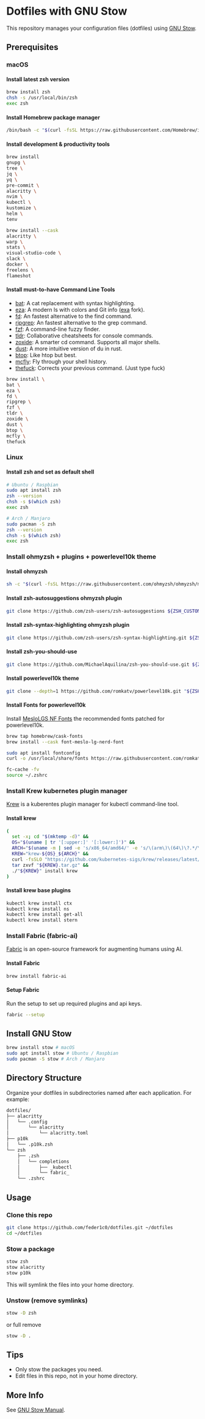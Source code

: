 # Dotfiles with GNU Stow

This repository manages your configuration files (dotfiles) using [GNU Stow](https://www.gnu.org/software/stow/).

## Prerequisites

### macOS

#### Install latest zsh version

```bash
brew install zsh
chsh -s /usr/local/bin/zsh
exec zsh
```

#### Install Homebrew package manager

```bash
/bin/bash -c "$(curl -fsSL https://raw.githubusercontent.com/Homebrew/install/HEAD/install.sh)"
```

#### Install development & productivity tools

```bash
brew install 
gnupg \
tree \
jq \
yq \
pre-commit \
alacritty \
nvim \
kubectl \
kustomize \
helm \
tenv
```

```bash
brew install --cask 
alacritty \
warp \
stats \
visual-studio-code \ 
slack \ 
docker \
freelens \
flameshot
```

#### Install must-to-have Command Line Tools

- [bat](https://github.com/sharkdp/bat): A cat replacement with syntax highlighting.
- [eza](https://github.com/eza-community/eza): A modern ls with colors and Git info ([exa](https://github.com/ogham/exa) fork).
- [fd](https://github.com/sharkdp/fd): An fastest alternative to the find command.
- [ripgrep](https://github.com/BurntSushi/ripgrep): An fastest alternative to the grep command.
- [fzf](https://github.com/junegunn/fzf): A command-line fuzzy finder.
- [tldr](https://github.com/tldr-pages/tldr): Collaborative cheatsheets for console commands.
- [zoxide](https://github.com/ajeetdsouza/zoxide): A smarter cd command. Supports all major shells.
- [dust](https://github.com/bootandy/dust): A more intuitive version of du in rust.
- [btop](https://github.com/aristocratos/btop): Like htop but best.
- [mcfly](https://github.com/cantino/mcfly): Fly through your shell history.
- [thefuck](https://github.com/nvbn/thefuck): Corrects your previous command. (Just type fuck)

```bash
brew install \
bat \
eza \
fd \
ripgrep \
fzf \
tldr \
zoxide \
dust \
btop \
mcfly \
thefuck
```

### Linux

#### Install zsh and set as default shell

```bash
# Ubuntu / Raspbian
sudo apt install zsh
zsh --version
chsh -s $(which zsh)
exec zsh
```

```bash
# Arch / Manjaro
sudo pacman -S zsh
zsh --version
chsh -s $(which zsh)
exec zsh
```

### Install ohmyzsh + plugins + powerlevel10k theme

#### Install ohmyzsh

```bash
sh -c "$(curl -fsSL https://raw.githubusercontent.com/ohmyzsh/ohmyzsh/master/tools/install.sh)"
```

#### Install zsh-autosuggestions ohmyzsh plugin

```bash
git clone https://github.com/zsh-users/zsh-autosuggestions ${ZSH_CUSTOM:-~/.oh-my-zsh/custom}/plugins/zsh-autosuggestions
```

#### Install zsh-syntax-highlighting ohmyzsh plugin

```bash
git clone https://github.com/zsh-users/zsh-syntax-highlighting.git ${ZSH_CUSTOM:-~/.oh-my-zsh/custom}/plugins/zsh-syntax-highlighting
```

#### Install zsh-you-should-use

```bash
git clone https://github.com/MichaelAquilina/zsh-you-should-use.git ${ZSH_CUSTOM:-~/.oh-my-zsh/custom}/plugins/you-should-use
```

#### Install powerlevel10k theme

```bash
git clone --depth=1 https://github.com/romkatv/powerlevel10k.git "${ZSH_CUSTOM:-$HOME/.oh-my-zsh/custom}/themes/powerlevel10k"
```

#### Install Fonts for powerlevel10k

Install [MesloLGS NF Fonts](https://github.com/romkatv/powerlevel10k?tab=readme-ov-file#fonts) the recommended fonts patched for powerlevel10k.

```bash
brew tap homebrew/cask-fonts
brew install --cask font-meslo-lg-nerd-font
```

```bash
sudo apt install fontconfig
curl -o /usr/local/share/fonts https://raw.githubusercontent.com/romkatv/powerlevel10k-media/master/MesloLGS%20NF%20Regular.ttf

fc-cache -fv
source ~/.zshrc
```

### Install Krew kubernetes plugin manager

[Krew](https://github.com/kubernetes-sigs/krew) is a kuberentes plugin manager for kubectl command-line tool.

#### Install krew

```bash
(
  set -x; cd "$(mktemp -d)" &&
  OS="$(uname | tr '[:upper:]' '[:lower:]')" &&
  ARCH="$(uname -m | sed -e 's/x86_64/amd64/' -e 's/\(arm\)\(64\)\?.*/\1\2/' -e 's/aarch64$/arm64/')" &&
  KREW="krew-${OS}_${ARCH}" &&
  curl -fsSLO "https://github.com/kubernetes-sigs/krew/releases/latest/download/${KREW}.tar.gz" &&
  tar zxvf "${KREW}.tar.gz" &&
  ./"${KREW}" install krew
)
```

#### Install krew base plugins

```bash
kubectl krew install ctx
kubectl krew install ns
kubectl krew install get-all
kubectl krew install stern
```

### Install Fabric (fabric-ai)

[Fabric](https://github.com/danielmiessler/Fabric) is an open-source framework for augmenting humans using AI.

#### Install Fabric

```bash
brew install fabric-ai
```

#### Setup Fabric

Run the setup to set up required plugins and api keys.

```bash
fabric --setup
```

## Install GNU Stow

```bash
brew install stow # macOS
sudo apt install stow # Ubuntu / Raspbian
sudo pacman -S stow # Arch / Manjaro
```

## Directory Structure

Organize your dotfiles in subdirectories named after each application. For example:

```bash
dotfiles/
├── alacritty
│   └── .config
│       └── alacritty
│           └── alacritty.toml
├── p10k
│   └── .p10k.zsh
└── zsh
    ├── .zsh
    │   └── completions
    │       ├── _kubectl
    │       └── fabric_
    └── .zshrc
```

## Usage

### Clone this repo

```bash
git clone https://github.com/feder1c0/dotfiles.git ~/dotfiles
cd ~/dotfiles
```

### Stow a package

```bash
stow zsh
stow alacritty
stow p10k
```

This will symlink the files into your home directory.

### Unstow (remove symlinks)

```bash
stow -D zsh
```

or full remove

```bash
stow -D .
```

## Tips

- Only stow the packages you need.
- Edit files in this repo, not in your home directory.

## More Info

See [GNU Stow Manual](https://www.gnu.org/software/stow/manual/stow.html).
